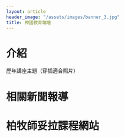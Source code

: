 ```yaml
---
layout: article
header_image: "/assets/images/banner_3.jpg"
title: 神國教育論壇
---
```


# 介紹

歷年講座主題（穿插適合照片）

# 相關新聞報導

# 柏牧師妥拉課程網站
